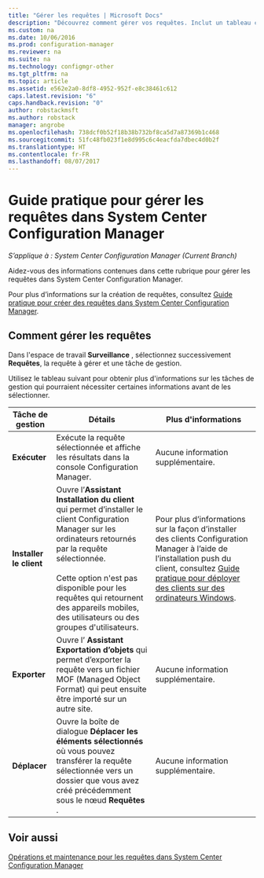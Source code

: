```yaml
---
title: "Gérer les requêtes | Microsoft Docs"
description: "Découvrez comment gérer vos requêtes. Inclut un tableau contenant des informations de référence détaillées."
ms.custom: na
ms.date: 10/06/2016
ms.prod: configuration-manager
ms.reviewer: na
ms.suite: na
ms.technology: configmgr-other
ms.tgt_pltfrm: na
ms.topic: article
ms.assetid: e562e2a0-8df8-4952-952f-e8c38461c612
caps.latest.revision: "6"
caps.handback.revision: "0"
author: robstackmsft
ms.author: robstack
manager: angrobe
ms.openlocfilehash: 738dcf0b52f18b38b732bf8ca5d7a87369b1c468
ms.sourcegitcommit: 51fc48fb023f1e8d995c6c4eacfda7dbec4d0b2f
ms.translationtype: HT
ms.contentlocale: fr-FR
ms.lasthandoff: 08/07/2017
---
```

# <a name="how-to-manage-queries-in-system-center-configuration-manager"></a>Guide pratique pour gérer les requêtes dans System Center Configuration Manager

*S’applique à : System Center Configuration Manager (Current Branch)*

Aidez-vous des informations contenues dans cette rubrique pour gérer les requêtes dans System Center Configuration Manager.  

 Pour plus d’informations sur la création de requêtes, consultez [Guide pratique pour créer des requêtes dans System Center Configuration Manager](../../../core/servers/manage/create-queries.md).  

## <a name="how-to-manage-queries"></a>Comment gérer les requêtes  
 Dans l'espace de travail **Surveillance** , sélectionnez successivement **Requêtes**, la requête à gérer et une tâche de gestion.  

 Utilisez le tableau suivant pour obtenir plus d'informations sur les tâches de gestion qui pourraient nécessiter certaines informations avant de les sélectionner.  

|Tâche de gestion|Détails|Plus d'informations|  
|---------------------|-------------|----------------------|  
|**Exécuter**|Exécute la requête sélectionnée et affiche les résultats dans la console Configuration Manager.|Aucune information supplémentaire.|  
|**Installer le client**|Ouvre l’**Assistant Installation du client** qui permet d’installer le client Configuration Manager sur les ordinateurs retournés par la requête sélectionnée.<br /><br /> Cette option n'est pas disponible pour les requêtes qui retournent des appareils mobiles, des utilisateurs ou des groupes d'utilisateurs.|Pour plus d’informations sur la façon d’installer des clients Configuration Manager à l’aide de l’installation push du client, consultez [Guide pratique pour déployer des clients sur des ordinateurs Windows](/sccm/core/clients/deploy/deploy-clients-to-windows-computers).|  
|**Exporter**|Ouvre l’ **Assistant Exportation d’objets** qui permet d’exporter la requête vers un fichier MOF (Managed Object Format) qui peut ensuite être importé sur un autre site.|Aucune information supplémentaire.|  
|**Déplacer**|Ouvre la boîte de dialogue **Déplacer les éléments sélectionnés** où vous pouvez transférer la requête sélectionnée vers un dossier que vous avez créé précédemment sous le nœud **Requêtes** .|Aucune information supplémentaire.|  

## <a name="see-also"></a>Voir aussi  
 [Opérations et maintenance pour les requêtes dans System Center Configuration Manager](../../../core/servers/manage/operations-and-maintenance-for-queries.md)
